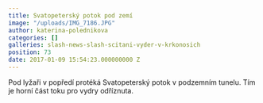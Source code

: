 ```yaml
---
title: Svatopeterský potok pod zemí
image: "/uploads/IMG_7186.JPG"
author: katerina-polednikova
categories: []
galleries: slash-news-slash-scitani-vyder-v-krkonosich
position: 73
date: 2017-01-09 15:54:23.000000000 Z
---
```

Pod lyžaři v popředí protéká Svatopeterský potok v podzemním tunelu. Tím
je horní část toku pro vydry odříznuta. 

